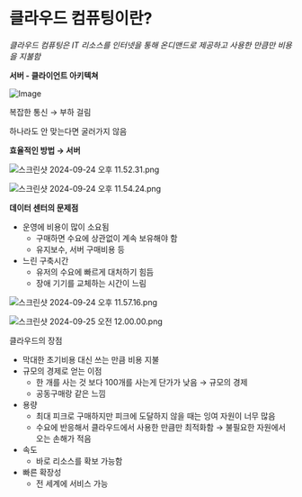 # 클라우드 컴퓨팅이란?

*클라우드 컴퓨팅은 IT 리소스를 인터넷을 통해 온디맨드로 제공하고 사용한 만큼만 비용을 지불함*

**서버 - 클라이언트 아키텍쳐**

![Image](./media1/%E1%84%8F%E1%85%B3%E1%86%AF%E1%84%85%E1%85%A1%E1%84%8B%E1%85%AE%E1%84%83%E1%85%B3%20%E1%84%8F%E1%85%A5%E1%86%B7%E1%84%91%E1%85%B2%E1%84%90%E1%85%B5%E1%86%BC%E1%84%8B%E1%85%B5%E1%84%85%E1%85%A1%E1%86%AB%2010bac785293b80e7b053d5a104d2d51a/%25E1%2584%2589%25E1%2585%25B3%25E1%2584%258F%25E1%2585%25B3%25E1%2584%2585%25E1%2585%25B5%25E1%2586%25AB%25E1%2584%2589%25E1%2585%25A3%25E1%2586%25BA_2024-09-24_%25E1%2584%258B%25E1%2585%25A9%25E1%2584%2592%25E1%2585%25AE_11.51.20.png)

복잡한 통신 → 부하 걸림

하나라도 안 맞는다면 굴러가지 않음

**효율적인 방법 → 서버**

![스크린샷 2024-09-24 오후 11.52.31.png](%E1%84%8F%E1%85%B3%E1%86%AF%E1%84%85%E1%85%A1%E1%84%8B%E1%85%AE%E1%84%83%E1%85%B3%20%E1%84%8F%E1%85%A5%E1%86%B7%E1%84%91%E1%85%B2%E1%84%90%E1%85%B5%E1%86%BC%E1%84%8B%E1%85%B5%E1%84%85%E1%85%A1%E1%86%AB%2010bac785293b80e7b053d5a104d2d51a/%25E1%2584%2589%25E1%2585%25B3%25E1%2584%258F%25E1%2585%25B3%25E1%2584%2585%25E1%2585%25B5%25E1%2586%25AB%25E1%2584%2589%25E1%2585%25A3%25E1%2586%25BA_2024-09-24_%25E1%2584%258B%25E1%2585%25A9%25E1%2584%2592%25E1%2585%25AE_11.52.31.png)

![스크린샷 2024-09-24 오후 11.54.24.png](%E1%84%8F%E1%85%B3%E1%86%AF%E1%84%85%E1%85%A1%E1%84%8B%E1%85%AE%E1%84%83%E1%85%B3%20%E1%84%8F%E1%85%A5%E1%86%B7%E1%84%91%E1%85%B2%E1%84%90%E1%85%B5%E1%86%BC%E1%84%8B%E1%85%B5%E1%84%85%E1%85%A1%E1%86%AB%2010bac785293b80e7b053d5a104d2d51a/%25E1%2584%2589%25E1%2585%25B3%25E1%2584%258F%25E1%2585%25B3%25E1%2584%2585%25E1%2585%25B5%25E1%2586%25AB%25E1%2584%2589%25E1%2585%25A3%25E1%2586%25BA_2024-09-24_%25E1%2584%258B%25E1%2585%25A9%25E1%2584%2592%25E1%2585%25AE_11.54.24.png)

**데이터 센터의 문제점**

- 운영에 비용이 많이 소요됨
    - 구매하면 수요에 상관없이 계속 보유해야 함
    - 유지보수, 서버 구매비용 등
- 느린 구축시간
    - 유저의 수요에 빠르게 대처하기 힘듬
    - 장애 기기를 교체하는 시간이 느림

![스크린샷 2024-09-24 오후 11.57.16.png](%E1%84%8F%E1%85%B3%E1%86%AF%E1%84%85%E1%85%A1%E1%84%8B%E1%85%AE%E1%84%83%E1%85%B3%20%E1%84%8F%E1%85%A5%E1%86%B7%E1%84%91%E1%85%B2%E1%84%90%E1%85%B5%E1%86%BC%E1%84%8B%E1%85%B5%E1%84%85%E1%85%A1%E1%86%AB%2010bac785293b80e7b053d5a104d2d51a/%25E1%2584%2589%25E1%2585%25B3%25E1%2584%258F%25E1%2585%25B3%25E1%2584%2585%25E1%2585%25B5%25E1%2586%25AB%25E1%2584%2589%25E1%2585%25A3%25E1%2586%25BA_2024-09-24_%25E1%2584%258B%25E1%2585%25A9%25E1%2584%2592%25E1%2585%25AE_11.57.16.png)

![스크린샷 2024-09-25 오전 12.00.00.png](%E1%84%8F%E1%85%B3%E1%86%AF%E1%84%85%E1%85%A1%E1%84%8B%E1%85%AE%E1%84%83%E1%85%B3%20%E1%84%8F%E1%85%A5%E1%86%B7%E1%84%91%E1%85%B2%E1%84%90%E1%85%B5%E1%86%BC%E1%84%8B%E1%85%B5%E1%84%85%E1%85%A1%E1%86%AB%2010bac785293b80e7b053d5a104d2d51a/%25E1%2584%2589%25E1%2585%25B3%25E1%2584%258F%25E1%2585%25B3%25E1%2584%2585%25E1%2585%25B5%25E1%2586%25AB%25E1%2584%2589%25E1%2585%25A3%25E1%2586%25BA_2024-09-25_%25E1%2584%258B%25E1%2585%25A9%25E1%2584%258C%25E1%2585%25A5%25E1%2586%25AB_12.00.00.png)

클라우드의 장점

- 막대한 초기비용 대신 쓰는 만큼 비용 지불
- 규모의 경제로 얻는 이점
    - 한 개를 사는 것 보다 100개를 사는게 단가가 낮음 → 규모의 경제
    - 공동구매랑 같은 느낌
- 용량
    - 최대 피크로 구매하지만 피크에 도달하지 않을 때는 잉여 자원이 너무 많음
    - 수요에 반응해서 클라우드에서 사용한 만큼만 최적화함 → 불필요한 자원에서 오는 손해가 적음
- 속도
    - 바로 리소스를 확보 가능함
- 빠른 확장성
    - 전 세계에 서비스 가능